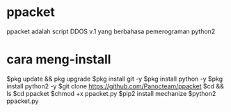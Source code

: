 # ppacket
ppacket adalah script DDOS v.1 yang berbahasa pemerograman python2

# cara meng-install
$pkg update && pkg upgrade
$pkg install git -y
$pkg install python -y
$pkg install python2 -y
$git clone https://github.com/Panocteam/ppacket
$cd && ls
$cd ppacket
$chmod +x ppacket.py
$pip2 install mechanize
$python2 ppacket.py
